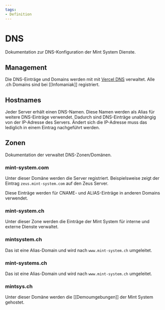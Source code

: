 ```yaml
---
tags:
- Definition
---
```

# DNS

Dokumentation zur DNS-Konfiguration der Mint System Dienste.

## Management

Die DNS-Einträge und Domains werden mit mit [Vercel DNS](https://vercel.com/docs/cli/dns) verwaltet. Alle .ch Domains sind bei [[Infomaniak]] registriert.

## Hostnames

Jeder Server erhält einen DNS-Namen. Diese Namen werden als Alias für weitere DNS-Einträge verwendet. Dadurch sind DNS-Einträge unabhängig von der IP-Adresse des Servers. Ändert sich die IP-Adresse muss das lediglich in einem Eintrag nachgeführt werden.

## Zonen

Dokumentation der verwaltet DNS-Zonen/Domänen.
### mint-system.com

Unter dieser Domäne werden die Server registriert. Beispielsweise zeigt der Eintrag `zeus.mint-system.com` auf den Zeus Server.

Diese Einträge werden für CNAME- und ALIAS-Einträge in anderen Domains verwendet.
### mint-system.ch

Unter  dieser Zone werden die Einträge der Mint System für interne und externe Dienste verwaltet.
### mintsystem.ch

Das ist eine Alias-Domain und wird nach `www.mint-system.ch` umgeleitet.
### mint-systems.ch

Das ist eine Alias-Domain und wird nach `www.mint-system.ch` umgeleitet.
### mintsys.ch

Unter dieser Domäne werden die [[Demoumgebungen]] der Mint System gehostet.
